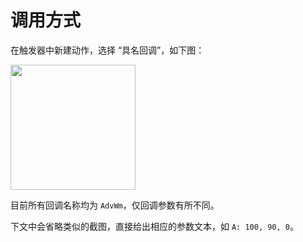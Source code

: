 # 调用方式

在触发器中新建动作，选择 “具名回调”，如下图：

<img src="https://github.com/user-attachments/assets/18fcec85-37ba-4594-a9d9-9fe18e3ef9ea" height="200">

目前所有回调名称均为 `AdvWm`，仅回调参数有所不同。

下文中会省略类似的截图，直接给出相应的参数文本，如 `A: 100, 90, 0`。
